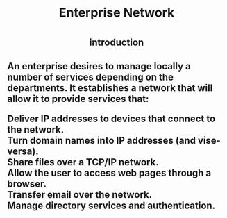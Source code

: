 <h1 align="center"> Enterprise Network<h1>
<h2 align="center"> introduction<h2>
 <p> An enterprise desires to manage locally a number of services depending on the departments. It establishes a network that will allow it to provide services that:</br>

  Deliver IP addresses to devices that connect to the network.</br>
Turn domain names into IP addresses (and vise-versa).</br>
Share files over a TCP/IP network.</br>
Allow the user to access web pages through a browser.</br>
Transfer email over the network.</br>
Manage directory services and authentication.</br></p>
